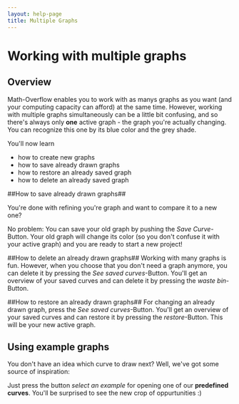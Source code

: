 ```yaml
---
layout: help-page
title: Multiple Graphs
---
```


# Working with multiple graphs

## Overview
Math-Overflow enables you to work with as manys graphs as you want (and your computing capacity can afford) at the same time.
However, working with multiple graphs simultaneously can be a little bit confusing, and so there's always only **one** active graph - the graph you're actually changing. You can recognize this one by its blue color and the grey shade.

You'll now learn

- how to create new graphs
- how to save already drawn graphs
- how to restore an already saved graph
- how to delete an already saved graph


##How to save already drawn graphs##

You're done with refining you're graph and want to compare it to a new one?

No problem: You can save your old graph by pushing the *Save Curve*-Button. Your old graph will change its color (so you don't confuse it with your active graph) and you are ready to start a new project!


##How to delete an already drawn graphs##
Working with many graphs is fun. However, when you choose that you don't need a graph anymore, you can delete it by pressing the *See saved curves*-Button. You'll get an overview of your saved curves and can delete it by pressing the *waste bin*-Button.


##How to restore an already drawn graphs##
For changing an already drawn graph, press the 
 *See saved curves*-Button. You'll get an overview of your saved curves and can restore it by pressing the *restore*-Button. This will be your new active graph.

## Using example graphs ###
You don't have an idea which curve to draw next?
Well, we've got some source of inspiration:

Just press the button *select an example* for opening one of our **predefined curves**.
You'll be surprised to see the new crop of oppurtunities :)
